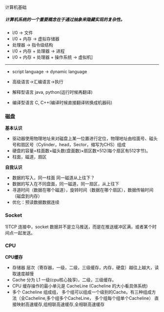 计算机基础

##### 计算机系统的一个重要概念在于通过抽象来隐藏实现的复杂性。

* I/0 -> 文件
* I/0 + 内存 -> 虚拟存储器
* 处理器 -> 指令级结构
* I/0 + 内存 + 处理器 -> 进程
* I/0 + 内存 + 处理器 + 操作系统 -> 虚拟机]

------

* script language -> dynamic language

* 高级语言->汇编语言->执行

* 解释型语言 java, python(运行时候再翻译)
* 编译型语言 C, C++(编译时候直接翻译转换成机器码)

### 磁盘

**基本认识**

* 驱动器使用物理地址来对磁盘上某一位置进行定位，物理地址由柱面号、磁头号和扇区号（Cylinder，head，Sector，缩写为CHS）组成
* 硬盘的容量=柱面数×磁头数(盘面数)×扇区数×512(每个扇区有512字节)。
* 柱面，磁道，扇区

**自我认识**
* 数据的写入，同一柱面 同一磁道从上往下？
* 数据的写入在不同盘面，同一磁道，同一扇区，从上往下
* 寻道时间（数据在哪个磁道），旋转时间（数据在哪个扇区），数据传输时间（磁盘到内存）
* 优化：预读数据数据连续

### Socket
1)TCP 连接中，socket 数据并不是立马推送，而是在推送缓冲区满，或者某个时间点一起发送。


### CPU
**CPU缓存**

* 存储器 层次（寄存器，一级，二级，三级缓存，内存，硬盘）越往上越大，读取速度越慢
* Cache 分为 L1 一级(cpu核心独享)，二级，三级缓存。
* CPU 缓存操作的最小单元是 CacheLine (Cacheline 的大小看具体系统)
* 多个 Cacheline 组成组， 多个组可以组成一个级别的Cache。有三种组成方法（全Cacheline,多个组多个CacheLine， 多个组每个组单个Cacheline）
   直接映射高速缓存,组相联高速缓存,全相联高速缓存
